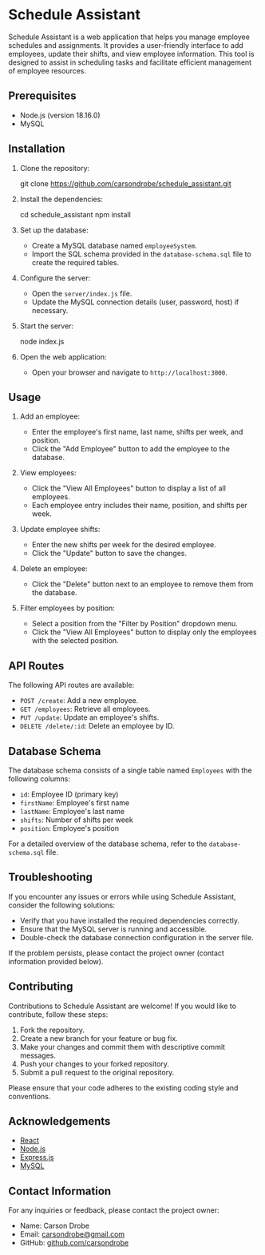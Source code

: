 # Schedule Assistant

Schedule Assistant is a web application that helps you manage employee schedules and assignments. It provides a user-friendly interface to add employees, update their shifts, and view employee information. This tool is designed to assist in scheduling tasks and facilitate efficient management of employee resources.

## Prerequisites

- Node.js (version 18.16.0)
- MySQL

## Installation

1. Clone the repository:

   git clone https://github.com/carsondrobe/schedule_assistant.git

2. Install the dependencies:

   cd schedule_assistant
   npm install


3. Set up the database:
   - Create a MySQL database named `employeeSystem`.
   - Import the SQL schema provided in the `database-schema.sql` file to create the required tables.

4. Configure the server:
   - Open the `server/index.js` file.
   - Update the MySQL connection details (user, password, host) if necessary.

5. Start the server:

   node index.js


6. Open the web application:
   - Open your browser and navigate to `http://localhost:3000`.

## Usage

1. Add an employee:
   - Enter the employee's first name, last name, shifts per week, and position.
   - Click the "Add Employee" button to add the employee to the database.

2. View employees:
   - Click the "View All Employees" button to display a list of all employees.
   - Each employee entry includes their name, position, and shifts per week.

3. Update employee shifts:
   - Enter the new shifts per week for the desired employee.
   - Click the "Update" button to save the changes.

4. Delete an employee:
   - Click the "Delete" button next to an employee to remove them from the database.

5. Filter employees by position:
   - Select a position from the "Filter by Position" dropdown menu.
   - Click the "View All Employees" button to display only the employees with the selected position.

## API Routes

The following API routes are available:

- `POST /create`: Add a new employee.
- `GET /employees`: Retrieve all employees.
- `PUT /update`: Update an employee's shifts.
- `DELETE /delete/:id`: Delete an employee by ID.

## Database Schema

The database schema consists of a single table named `Employees` with the following columns:

- `id`: Employee ID (primary key)
- `firstName`: Employee's first name
- `lastName`: Employee's last name
- `shifts`: Number of shifts per week
- `position`: Employee's position

 For a detailed overview of the database schema, refer to the `database-schema.sql` file.

## Troubleshooting

If you encounter any issues or errors while using Schedule Assistant, consider the following solutions:

- Verify that you have installed the required dependencies correctly.
- Ensure that the MySQL server is running and accessible.
- Double-check the database connection configuration in the server file.

If the problem persists, please contact the project owner (contact information provided below).

## Contributing

Contributions to Schedule Assistant are welcome! If you would like to contribute, follow these steps:

1. Fork the repository.
2. Create a new branch for your feature or bug fix.
3. Make your changes and commit them with descriptive commit messages.
4. Push your changes to your forked repository.
5. Submit a pull request to the original repository.

Please ensure that your code adheres to the existing coding style and conventions.

## Acknowledgements

- [React](https://reactjs.org/)
- [Node.js](https://nodejs.org/)
- [Express.js](https://expressjs.com/)
- [MySQL](https://www.mysql.com/)

## Contact Information

For any inquiries or feedback, please contact the project owner:

- Name: Carson Drobe
- Email: carsondrobe@gmail.com
- GitHub: [github.com/carsondrobe](https://github.com/carsondrobe)



